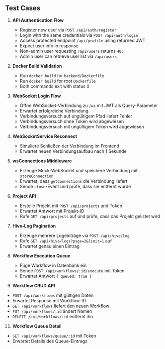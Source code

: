 ## Test Cases

1. **API Authentication Flow**
   - Register new user via `POST /api/auth/register`
   - Login with the same credentials via `POST /api/auth/login`
   - Access protected endpoint `/api/profile` using returned JWT
   - Expect user info in response
   - Non-admin user requesting `/api/users` returns `403`
   - Admin user can retrieve user list via `/api/users`

2. **Docker Build Validation**
   - Run `docker build` for `backend/Dockerfile`
   - Run `docker build` for root `Dockerfile`
   - Both commands exit with status 0

3. **WebSocket Login Flow**
   - Öffne WebSocket-Verbindung zu `/ws` mit JWT als Query-Parameter
   - Erwartet erfolgreiche Verbindung
   - Verbindungsversuch auf ungültigem Pfad liefert Fehler
   - Verbindungsversuch ohne Token wird abgewiesen
   - Verbindungsversuch mit ungültigem Token wird abgewiesen

4. **WebSocketService Reconnect**
   - Simuliere Schließen der Verbindung im Frontend
   - Erwartet neuen Verbindungsaufbau nach 1 Sekunde

5. **wsConnections Middleware**
   - Erzeuge Mock-WebSocket und speichere Verbindung mit `storeConnection`
   - Erwartet, dass `getConnections` die Verbindung liefert
   - Sende `close`-Event und prüfe, dass sie entfernt wurde


7. **Project API**
   - Erstelle Projekt mit `POST /api/projects` und Token
   - Erwartet Antwort mit Projekt-ID
   - Rufe `GET /api/projects` auf und prüfe, dass das Projekt gelistet wird
8. **Hive-Log Pagination**
   - Erzeuge mehrere Logeinträge via `POST /api/hive/log`
   - Rufe `GET /api/hive/logs?page=2&limit=1` auf
   - Erwartet genau einen Eintrag
9. **Workflow Execution Queue**
   - Füge Workflow in Datenbank ein
   - Sende `POST /api/workflows/:id/execute` mit Token
   - Erwartet Antwort `{ queued: true }`
10. **Workflow CRUD API**
   - `POST /api/workflows` mit gültigen Daten
   - Erwartet Response mit Workflow-ID
   - `GET /api/workflows` liefert den neuen Workflow
   - `PUT /api/workflows/:id` ändert Namen
   - `DELETE /api/workflows/:id` entfernt ihn
11. **Workflow Queue Detail**
   - `GET /api/workflows/queue/:id` mit Token
   - Erwartet Details des Queue-Eintrags

